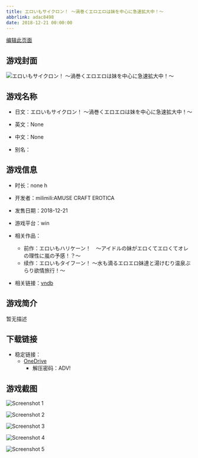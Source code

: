 ```yaml
---
title: エロいもサイクロン！ ～渦巻くエロエロは妹を中心に急速拡大中！～
abbrlink: adac8498
date: 2018-12-21 00:00:00
---
```

[编辑此页面](https://github.com/ACG-3/ADV3-source/blob/main/source/_posts/games/%E3%82%A8%E3%83%AD%E3%81%84%E3%82%82%E3%82%B5%E3%82%A4%E3%82%AF%E3%83%AD%E3%83%B3%EF%BC%81%20%EF%BD%9E%E6%B8%A6%E5%B7%BB%E3%81%8F%E3%82%A8%E3%83%AD%E3%82%A8%E3%83%AD%E3%81%AF%E5%A6%B9%E3%82%92%E4%B8%AD%E5%BF%83%E3%81%AB%E6%80%A5%E9%80%9F%E6%8B%A1%E5%A4%A7%E4%B8%AD%EF%BC%81%EF%BD%9E.md)

## 游戏封面

![エロいもサイクロン！ ～渦巻くエロエロは妹を中心に急速拡大中！～](https://pan.timero.xyz/d/onedrive/img_lib_001/%E3%82%A8%E3%83%AD%E3%81%84%E3%82%82%E3%82%B5%E3%82%A4%E3%82%AF%E3%83%AD%E3%83%B3%EF%BC%81%20%EF%BD%9E%E6%B8%A6%E5%B7%BB%E3%81%8F%E3%82%A8%E3%83%AD%E3%82%A8%E3%83%AD%E3%81%AF%E5%A6%B9%E3%82%92%E4%B8%AD%E5%BF%83%E3%81%AB%E6%80%A5%E9%80%9F%E6%8B%A1%E5%A4%A7%E4%B8%AD%EF%BC%81%EF%BD%9E_cover.avif)


## 游戏名称

- 日文：エロいもサイクロン！ ～渦巻くエロエロは妹を中心に急速拡大中！～
- 英文：None
- 中文：None

- 别名：


## 游戏信息

- 时长：none h
- 开发者：milimili:AMUSE CRAFT EROTICA
- 发售日期：2018-12-21
- 游戏平台：win
- 相关作品：
   - 前作：エロいもハリケーン！　～アイドルの妹がエロくてエロくてオレの理性に嵐の予感！？～
   - 续作：エロいもタイフーン！ ～水も滴るエロエロ妹達と湯けむり温泉ぶらり欲情旅行！～

- 相关链接：[vndb](https://vndb.org/v24471)


## 游戏简介

暂无描述


## 下载链接

- 稳定链接：
    - [OneDrive](https://pan.timero.xyz/onedrive/adv_lib_001/%E3%82%A8%E3%83%AD%E3%81%84%E3%82%82%E3%82%B5%E3%82%A4%E3%82%AF%E3%83%AD%E3%83%B3%EF%BC%81%20%EF%BD%9E%E6%B8%A6%E5%B7%BB%E3%81%8F%E3%82%A8%E3%83%AD%E3%82%A8%E3%83%AD%E3%81%AF%E5%A6%B9%E3%82%92%E4%B8%AD%E5%BF%83%E3%81%AB%E6%80%A5%E9%80%9F%E6%8B%A1%E5%A4%A7%E4%B8%AD%EF%BC%81%EF%BD%9E)
        - 解压密码：ADV!



## 游戏截图


![Screenshot 1](https://pan.timero.xyz/d/onedrive/img_lib_001/%E3%82%A8%E3%83%AD%E3%81%84%E3%82%82%E3%82%B5%E3%82%A4%E3%82%AF%E3%83%AD%E3%83%B3%EF%BC%81%20%EF%BD%9E%E6%B8%A6%E5%B7%BB%E3%81%8F%E3%82%A8%E3%83%AD%E3%82%A8%E3%83%AD%E3%81%AF%E5%A6%B9%E3%82%92%E4%B8%AD%E5%BF%83%E3%81%AB%E6%80%A5%E9%80%9F%E6%8B%A1%E5%A4%A7%E4%B8%AD%EF%BC%81%EF%BD%9E_Screenshot_1.avif)

![Screenshot 2](https://pan.timero.xyz/d/onedrive/img_lib_001/%E3%82%A8%E3%83%AD%E3%81%84%E3%82%82%E3%82%B5%E3%82%A4%E3%82%AF%E3%83%AD%E3%83%B3%EF%BC%81%20%EF%BD%9E%E6%B8%A6%E5%B7%BB%E3%81%8F%E3%82%A8%E3%83%AD%E3%82%A8%E3%83%AD%E3%81%AF%E5%A6%B9%E3%82%92%E4%B8%AD%E5%BF%83%E3%81%AB%E6%80%A5%E9%80%9F%E6%8B%A1%E5%A4%A7%E4%B8%AD%EF%BC%81%EF%BD%9E_Screenshot_2.avif)

![Screenshot 3](https://pan.timero.xyz/d/onedrive/img_lib_001/%E3%82%A8%E3%83%AD%E3%81%84%E3%82%82%E3%82%B5%E3%82%A4%E3%82%AF%E3%83%AD%E3%83%B3%EF%BC%81%20%EF%BD%9E%E6%B8%A6%E5%B7%BB%E3%81%8F%E3%82%A8%E3%83%AD%E3%82%A8%E3%83%AD%E3%81%AF%E5%A6%B9%E3%82%92%E4%B8%AD%E5%BF%83%E3%81%AB%E6%80%A5%E9%80%9F%E6%8B%A1%E5%A4%A7%E4%B8%AD%EF%BC%81%EF%BD%9E_Screenshot_3.avif)

![Screenshot 4](https://pan.timero.xyz/d/onedrive/img_lib_001/%E3%82%A8%E3%83%AD%E3%81%84%E3%82%82%E3%82%B5%E3%82%A4%E3%82%AF%E3%83%AD%E3%83%B3%EF%BC%81%20%EF%BD%9E%E6%B8%A6%E5%B7%BB%E3%81%8F%E3%82%A8%E3%83%AD%E3%82%A8%E3%83%AD%E3%81%AF%E5%A6%B9%E3%82%92%E4%B8%AD%E5%BF%83%E3%81%AB%E6%80%A5%E9%80%9F%E6%8B%A1%E5%A4%A7%E4%B8%AD%EF%BC%81%EF%BD%9E_Screenshot_4.avif)

![Screenshot 5](https://pan.timero.xyz/d/onedrive/img_lib_001/%E3%82%A8%E3%83%AD%E3%81%84%E3%82%82%E3%82%B5%E3%82%A4%E3%82%AF%E3%83%AD%E3%83%B3%EF%BC%81%20%EF%BD%9E%E6%B8%A6%E5%B7%BB%E3%81%8F%E3%82%A8%E3%83%AD%E3%82%A8%E3%83%AD%E3%81%AF%E5%A6%B9%E3%82%92%E4%B8%AD%E5%BF%83%E3%81%AB%E6%80%A5%E9%80%9F%E6%8B%A1%E5%A4%A7%E4%B8%AD%EF%BC%81%EF%BD%9E_Screenshot_5.avif)

